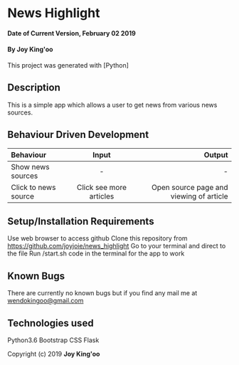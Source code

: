 # News Highlight
#### Date of Current Version, February 02 2019
#### By **Joy King'oo**
This project was generated with [Python] 

## Description
This is a simple app which allows a user to get news from various news sources.

## Behaviour Driven Development
| Behaviour | Input | Output |
| :---         |     :---:      |          ---: |
|Show news sources |     - | -   |
| Click to news source    | Click see more articles      | Open source page and viewing of article  |
## Setup/Installation Requirements
Use web browser to access github 
Clone this repository from https://github.com/joyjoie/news_highlight
Go to your terminal and direct to the file
Run /start.sh code in the terminal for the app to work

## Known Bugs
There are currently no known bugs but if you find any mail me at wendokingoo@gmail.com


## Technologies used
Python3.6
Bootstrap
CSS
Flask

Copyright (c) 2019 **Joy King'oo**
